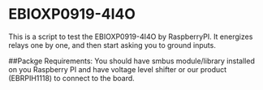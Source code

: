 # EBIOXP0919-4I4O
This is a script to test the EBIOXP0919-4I4O by RaspberryPI.
It energizes relays one by one, and then start asking you to ground inputs.

##Packge Requirements:
	You should have smbus module/library installed on you Raspberry PI and have voltage level shifter or our product (EBRPIH1118) to connect to the board.

